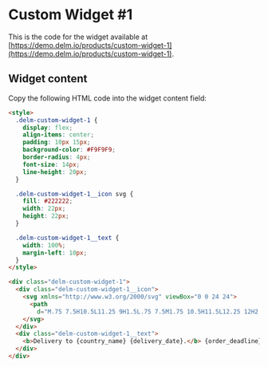 # Custom Widget #1

This is the code for the widget available at [https://demo.delm.io/products/custom-widget-1](https://demo.delm.io/products/custom-widget-1).

## Widget content

Copy the following HTML code into the widget content field:

```html
<style>
  .delm-custom-widget-1 {
    display: flex;
    align-items: center;
    padding: 10px 15px;
    background-color: #F9F9F9;
    border-radius: 4px;
    font-size: 14px;
    line-height: 20px;
  }

  .delm-custom-widget-1__icon svg {
    fill: #222222;
    width: 22px;
    height: 22px;
  }

  .delm-custom-widget-1__text {
    width: 100%;
    margin-left: 10px;
  }
</style>

<div class="delm-custom-widget-1">
  <div class="delm-custom-widget-1__icon">
    <svg xmlns="http://www.w3.org/2000/svg" viewBox="0 0 24 24">
      <path
        d="M.75 7.5H10.5L11.25 9H1.5L.75 7.5M1.75 10.5H11.5L12.25 12H2.5L1.75 10.5M18 18.5C18.83 18.5 19.5 17.83 19.5 17C19.5 16.17 18.83 15.5 18 15.5C17.17 15.5 16.5 16.17 16.5 17C16.5 17.83 17.17 18.5 18 18.5M19.5 9.5H17V12H21.46L19.5 9.5M8 18.5C8.83 18.5 9.5 17.83 9.5 17C9.5 16.17 8.83 15.5 8 15.5C7.17 15.5 6.5 16.17 6.5 17C6.5 17.83 7.17 18.5 8 18.5M20 8L23 12V17H21C21 18.66 19.66 20 18 20C16.34 20 15 18.66 15 17H11C11 18.66 9.65 20 8 20C6.34 20 5 18.66 5 17H3V13.5 13.5H5V15H5.76C6.31 14.39 7.11 14 8 14C8.89 14 9.69 14.39 10.24 15H15V6H3V6C3 4.89 3.89 4 5 4H17V8H20Z" />
    </svg>
  </div>
  <div class="delm-custom-widget-1__text">
    <b>Delivery to {country_name} {delivery_date}.</b> {order_deadline}
  </div>
</div>
```
